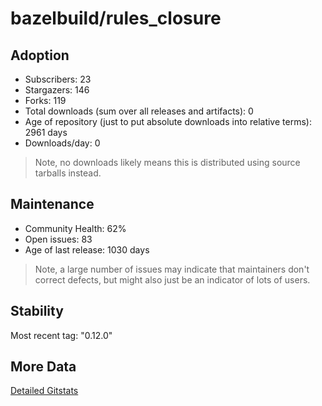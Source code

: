 # bazelbuild/rules_closure

## Adoption

- Subscribers: 23
- Stargazers: 146
- Forks: 119
- Total downloads (sum over all releases and artifacts): 0
- Age of repository (just to put absolute downloads into relative terms): 2961 days
- Downloads/day: 0

> Note, no downloads likely means this is distributed using source tarballs instead.

## Maintenance

- Community Health: 62%
- Open issues: 83
- Age of last release: 1030 days

> Note, a large number of issues may indicate that maintainers don't correct defects, but might also
> just be an indicator of lots of users.

## Stability

Most recent tag: "0.12.0"

## More Data

[Detailed Gitstats](/bazel-catalog/gitstats/bazelbuild/rules_closure)

